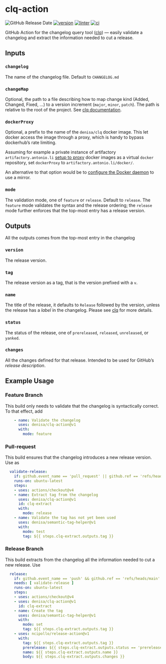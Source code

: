 # clq-action

![GitHub Release Date](https://img.shields.io/github/release-date/denisa/clq-action?color=blue)
[![version](https://img.shields.io/github/v/release/denisa/clq-action?include_prereleases&sort=semver)](https://github.com/denisa/clq-action/releases)
[![linter](https://github.com/denisa/clq-action/actions/workflows/linter.yaml/badge.svg?branch=main)](https://github.com/denisa/clq-action/actions/workflows/linter.yaml?query=branch%3Amain)
[![ci](https://github.com/denisa/clq-action/actions/workflows/ci.yaml/badge.svg?branch=main)](https://github.com/denisa/clq-action/actions/workflows/ci.yaml?query=branch%3Amain)

GitHub Action for the changelog query tool ([clq](https://github.com/denisa/clq))
— easily validate a changelog and extract the information needed to cut a release.

## Inputs

### `changelog`

The name of the changelog file. Default to `CHANGELOG.md`

### `changeMap`

Optional, the path to a file describing how to map change kind (Added, Changed, Fixed, ...)
to a version increment (`major`, `minor`, `patch`). The path is relative to the root of the
project.
See [clq documentation](https://github.com/denisa/clq#validation).

### `dockerProxy`

Optional, a prefix to the name of the `denisa/clq` docker image. This let docker access the
image through a proxy, which is handy to bypass dockerhub’s rate limiting.

Assuming for example a private instance of artifactory `artifactory.antonio.li`
[setup to proxy](https://jfrog.com/knowledge-base/how-to-configure-a-remote-repository-in-artifactory-to-proxy-a-private-docker-registry-in-docker-hub/)
docker images as a virtual `docker` repository, set `dockerProxy` to `artifactory.antonio.li/docker/`.

An alternative to that option would be to [configure the Docker daemon](https://docs.docker.com/registry/recipes/mirror/#configure-the-docker-daemon) to use a mirror.

### `mode`

The validation mode, one of `feature` or `release`. Default to `release`.
The `feature` mode validates the syntax and the release ordering; the `release` mode
further enforces that the top-most entry has a release version.

## Outputs

All the outputs comes from the top-most entry in the changelog

### `version`

The release version.

### `tag`

The release version as a tag, that is the version prefixed with a `v`.

### `name`

The title of the release, it defaults to `Release` followed by the version, unless
the release has a *label* in the changelog.
Please see [clq](https://github.com/denisa/clq/blob/main/README.md) for more details.

### `status`

The status of the release, one of `prereleased`, `released`, `unreleased`, or `yanked`.

### `changes`

All the changes defined for that release. Intended to be used for GitHub’s *release description*.

## Example Usage

### Feature Branch

This build only needs to validate that the changelog is syntactically correct.
To that effect, add

```yaml
    - name: Validate the changelog
      uses: denisa/clq-action@v1
      with:
        mode: feature
```

### Pull-request

This build ensures that the changelog introduces a new release version.
Use as

```yaml
  validate-release:
    if: github.event_name == 'pull_request' || github.ref == 'refs/heads/main'
    runs-on: ubuntu-latest
    steps:
    - uses: actions/checkout@v4
    - name: Extract tag from the changelog
      uses: denisa/clq-action@v1
      id: clq-extract
      with:
        mode: release
    - name: Validate the tag has not yet been used
      uses: denisa/semantic-tag-helper@v1
      with:
        mode: test
        tag: ${{ steps.clq-extract.outputs.tag }}
```

### Release Branch

This build extracts from the changelog all the information needed to cut a new release.
Use

```yaml
  release:
    if: github.event_name == 'push' && github.ref == 'refs/heads/main'
    needs: [ validate-release ]
    runs-on: ubuntu-latest
    steps:
    - uses: actions/checkout@v4
    - uses: denisa/clq-action@v1
      id: clq-extract
    - name: Create the tag
      uses: denisa/semantic-tag-helper@v1
      with:
        mode: set
        tag: ${{ steps.clq-extract.outputs.tag }}
    - uses: ncipollo/release-action@v1
      with:
        tag: ${{ steps.clq-extract.outputs.tag }}
        prerelease: ${{ steps.clq-extract.outputs.status == 'prereleased' }}
        name: ${{ steps.clq-extract.outputs.name }}
        body: ${{ steps.clq-extract.outputs.changes }}
```
